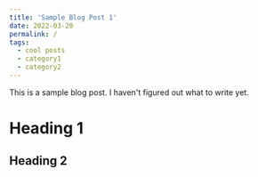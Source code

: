 ```yaml
---
title: 'Sample Blog Post 1'
date: 2022-03-20
permalink: /
tags:
  - cool posts
  - category1
  - category2
---
```


This is a sample blog post. I haven't figured out what to write yet.

Heading 1
======



Heading 2
------
